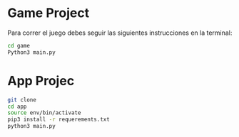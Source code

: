 # Game Project

Para correr el juego debes seguir las siguientes instrucciones en la terminal:

```sh
cd game
Python3 main.py
```


# App Projec

```sh
git clone
cd app
source env/bin/activate
pip3 install -r requerements.txt
python3 main.py
```
